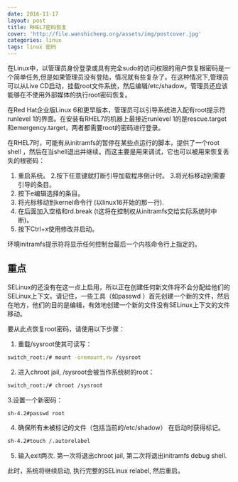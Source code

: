 ```yaml
---
date: 2016-11-17
layout: post
title: RHEL7密码恢复
cover: 'http://file.wanshicheng.org/assets/img/postcover.jpg'
categories: linux
tags: linux 密码
---
```


在Linux中，以管理员身份登录或具有完全sudo的访问权限的用户恢复根密码是一个简单任务,但是如果管理员没有登陆，情况就有些复杂了。在这种情况下,管理员可以从Live CD启动，挂载root文件系统，然后编辑/etc/shadow。管理员还应该能够在不使用外部媒体的执行root密码恢复。

在Red Hat企业版Linux 6和更早版本，管理员可以引导系统进入配有root提示符runlevel 1的界面。在安装有RHEL7的机器上最接近runlevel 1的是rescue.target和emergency.target，两者都需要root的密码进行登录。

在RHEL7时，可能有从initramfs的暂停在某些点运行的脚本，提供了一个root shell ，然后在当shell退出并继续。而这主要是用来调试，它也可以被用来恢复丢失的根密码：

1. 重启系统。
2.按下任意键就打断引导加载程序倒计时。
3.将光标移动到需要引导的条目。
4. 按下e编辑选择的条目。
5. 将光标移动到kernel命令行 (以linux16开始的那一行).
6. 在后面加入空格和rd.break (t这将在控制权从initramfs交给实际系统时中断)。
7. 按下Ctrl+x使用修改并启动。

环境initramfs提示符将显示任何控制台最后一个内核命令行上指定的。


## 重点


SELinux的还没有在这一点上启用，所以正在创建任何新文件将不会分配给他们的SELinux上下文。请记住，一些工具（如passwd ）首先创建一个新的文件，然后在地方，他们的目的是编辑，有效地创建一个新的文件没有SELinux上下文的文件移动。

要从此点恢复root密码，请使用以下步骤：

1. 重载/sysroot使其可读写：

```sh
switch_root:/# mount -oremount,rw /sysroot
```

2. 进入chroot jail, /sysroot会被当作系统树的root：

```sh
switch_root:/# chroot /sysroot
```

3.设置一个新密码：

```sh
sh-4.2#passwd root
```

4. 确保所有未被标记的文件（包括当前的/etc/shadow） 在启动时获得标记。

```sh
sh-4.2#touch /.autorelabel

```

5. 输入exit两次. 第一次将退出chroot jail, 第二次将退出initramfs debug shell.

此时，系统将继续启动, 执行完整的SELinux relabel, 然后重启。
